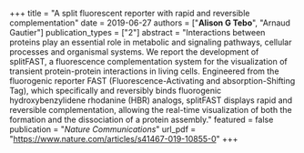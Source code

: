+++
title = "A split fluorescent reporter with rapid and reversible complementation"
date = 2019-06-27
authors = ["**Alison G Tebo**", "Arnaud Gautier"]
publication_types = ["2"]
abstract = "Interactions between proteins play an essential role in metabolic and signaling pathways, cellular processes and organismal systems. We report the development of splitFAST, a fluorescence complementation system for the visualization of transient protein-protein interactions in living cells. Engineered from the fluorogenic reporter FAST (Fluorescence-Activating and absorption-Shifting Tag), which specifically and reversibly binds fluorogenic hydroxybenzylidene rhodanine (HBR) analogs, splitFAST displays rapid and reversible complementation, allowing the real-time visualization of both the formation and the dissociation of a protein assembly."
featured = false
publication = "*Nature Communications*"
url_pdf = "https://www.nature.com/articles/s41467-019-10855-0"
+++

